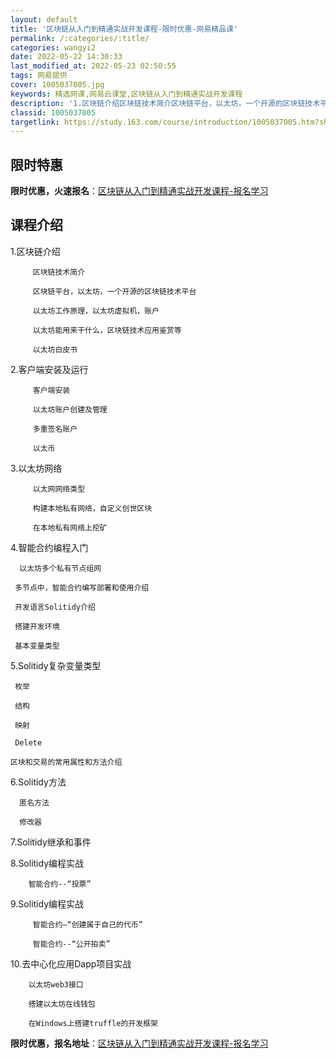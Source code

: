 ```yaml
---
layout: default
title: '区块链从入门到精通实战开发课程-限时优惠-网易精品课'
permalink: /:categories/:title/
categories: wangyi2
date: 2022-05-22 14:30:33
last_modified_at: 2022-05-23 02:50:55
tags: 网易提供
cover: 1005037005.jpg
keywords: 精选网课,网易云课堂,区块链从入门到精通实战开发课程
description: '1.区块链介绍区块链技术简介区块链平台，以太坊，一个开源的区块链技术平台以太坊工作原理，以太坊虚拟机，账户以太坊能用来干'
classid: 1005037005
targetlink: https://study.163.com/course/introduction/1005037005.htm?share=1&shareId=1025206652&utm_campaign=share&utm_medium=iphoneShare&utm_source=&utm_u=1025206652
---
```


## 限时特惠

**限时优惠，火速报名**：[区块链从入门到精通实战开发课程-报名学习](https://study.163.com/course/introduction/1005037005.htm?share=1&shareId=1025206652&utm_campaign=share&utm_medium=iphoneShare&utm_source=&utm_u=1025206652)

## 课程介绍

1.区块链介绍

         区块链技术简介

         区块链平台，以太坊，一个开源的区块链技术平台

         以太坊工作原理，以太坊虚拟机，账户

         以太坊能用来干什么，区块链技术应用鉴赏等

         以太坊白皮书

2.客户端安装及运行

         客户端安装

         以太坊账户创建及管理

         多重签名账户

         以太币

3.以太坊网络

         以太网网络类型

         构建本地私有网络，自定义创世区块

         在本地私有网络上挖矿

4.智能合约编程入门

      以太坊多个私有节点组网

     多节点中，智能合约编写部署和使用介绍

     开发语言Solitidy介绍

     搭建开发环境

     基本变量类型

5.Solitidy复杂变量类型

     枚举

     结构

     映射

     Delete

    区块和交易的常用属性和方法介绍

6.Solitidy方法

      匿名方法

      修改器

7.Solitidy继承和事件

8.Solitidy编程实战

        智能合约--“投票”

9.Solitidy编程实战

         智能合约—“创建属于自己的代币”

         智能合约--“公开拍卖”

10.去中心化应用Dapp项目实战

        以太坊web3接口

        搭建以太坊在线钱包

        在Windows上搭建truffle的开发框架

**限时优惠，报名地址**：[区块链从入门到精通实战开发课程-报名学习](https://study.163.com/course/introduction/1005037005.htm?share=1&shareId=1025206652&utm_campaign=share&utm_medium=iphoneShare&utm_source=&utm_u=1025206652)

